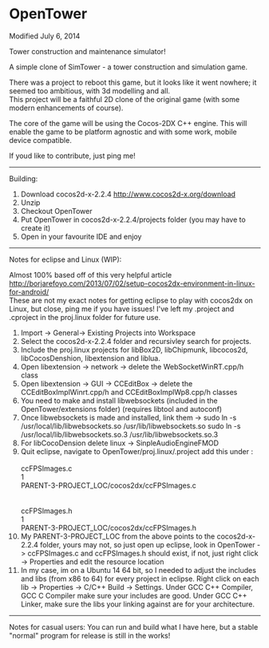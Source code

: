 OpenTower
=========
    
Modified July 6, 2014    
    
	
Tower construction and maintenance simulator!    
    
A simple clone of SimTower - a tower construction and simulation game.    
    
There was a project to reboot this game, but it looks like it went nowhere; it seemed too ambitious, with 3d modelling and all.    
This project will be a faithful 2D clone of the original game (with some modern enhancements of course).   
     
The core of the game will be using the Cocos-2DX C++ engine. This will enable the game to be platform agnostic and with some work, mobile device compatible.    
    
If youd like to contribute, just ping me!    
    
---------------------------------------------------------------    
Building:    
    
1) Download cocos2d-x-2.2.4 http://www.cocos2d-x.org/download    
2) Unzip    
3) Checkout OpenTower    
4) Put OpenTower in cocos2d-x-2.2.4/projects folder (you may have to create it)    
5) Open in your favourite IDE and enjoy    
    
---------------------------------------------------------------     
Notes for eclipse and Linux (WIP):     
     
Almost 100% based off of this very helpful article http://borjarefoyo.com/2013/07/02/setup-cocos2dx-environment-in-linux-for-android/    
These are not my exact notes for getting eclipse to play with cocos2dx on Linux, but close, ping me if you have issues! I've left my .project and .cproject in the proj.linux folder for future use.    
    
1) Import -> General-> Existing Projects into Workspace    
2) Select the cocos2d-x-2.2.4 folder and recursivley search for projects.     
3) Include the proj.linux projects for libBox2D, libChipmunk, libcocos2d, libCocosDenshion, libextension and liblua.    
4) Open libextension -> network -> delete the WebSocketWinRT.cpp/h class    
5) Open libextension -> GUI -> CCEditBox -> delete the CCEditBoxImplWinrt.cpp/h and CCEditBoxImplWp8.cpp/h classes    
6) You need to make and install libwebsockets (included in the OpenTower/extensions folder) (requires libtool and autoconf)    
7) Once libwebsockets is made and installed, link them -> sudo ln -s /usr/local/lib/libwebsockets.so /usr/lib/libwebsockets.so
sudo ln -s /usr/local/lib/libwebsockets.so.3 /usr/lib/libwebsockets.so.3    
8) For libCocoDension delete linux -> SinpleAudioEngineFMOD    
9) Quit eclipse, navigate to OpenTower/proj.linux/.project add this under <linkedResources>: 		
		<link>    
			<name>ccFPSImages.c</name>    
			<type>1</type>    
			<locationURI>PARENT-3-PROJECT_LOC/cocos2dx/ccFPSImages.c</locationURI>    
		</link>    
		<link>    
			<name>ccFPSImages.h</name>    
			<type>1</type>    
			<locationURI>PARENT-3-PROJECT_LOC/cocos2dx/ccFPSImages.h</locationURI>    
		</link>    
10) My PARENT-3-PROJECT_LOC from the above points to the cocos2d-x-2.2.4 folder, yours may not, so just open up eclipse, look in OpenTower -> ccFPSImages.c and ccFPSImages.h should exist, if not, just right click -> Properties and edit the resource location    
11) In my case, im on a Ubuntu 14 64 bit, so I needed to adjust the includes and libs (from x86 to 64) for every project in eclipse. Right click on each lib -> Properties -> C/C++ Build -> Settings. Under GCC C++ Compiler, GCC C Compiler make sure your includes are good. Under GCC C++ Linker, make sure the libs your linking against are for your architecture.    
    
---------------------------------------------------------------     
    
Notes for casual users: You can run and build what I have here, but a stable "normal" program for release is still in the works!    

